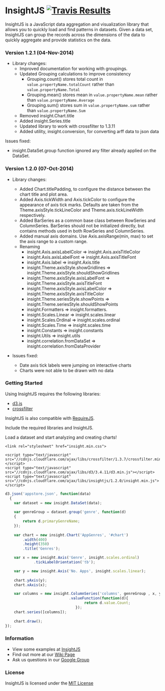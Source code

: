 InsightJS [![Travis Results](https://travis-ci.org/ScottLogic/insight.svg?branch=master)](https://travis-ci.org/ScottLogic/insight)
=======

InsightJS is a JavaScript data aggregation and visualization library that allows you to quickly load and find patterns in datasets.  Given a data set, InsightJS can group the records across the dimensions of the data to quickly aggregate and provide statistics on the data.
### Version 1.2.1 (04-Nov-2014)

* Library changes:
  * Improved documentation for working with groupings.
  * Updated Grouping calculations to improve consistency
    * Grouping.count() stores total count in `value.propertyName.totalCount` rather than `value.propertyName.Total`
    * Grouping.mean() stores mean in `value.propertyName.mean` rather than `value.propertyName.Average`
    * Grouping.sum() stores sum in `value.propertyName.sum` rather than `value.propertyName.Sum`
  * Removed insight.Chart.title
  * Added insight.Series.title
  * Updated library to work with crossfilter to 1.3.11
  * Added utility, insight.conversion, for converting arff data to json data

Issues fixed:
  * insight.DataSet.group function ignored any filter already applied on the DataSet.

### Version 1.2.0 (07-Oct-2014)

* Library changes:
  * Added Chart.titlePadding, to configure the distance between the chart title and plot area.
  * Added Axis.tickWidth and Axis.tickColor to configure the appearance of axis tick marks. Defaults are taken from the Theme.axisStyle.tickLineColor and Theme.axis.tickLineWidth respectively.
  * Added BarSeries as a common base class between RowSeries and ColumnSeries. BarSeries should not be initialized directly, but contains methods used in both RowSeries and ColumnSeries.
  * Added manual axis domains. Use Axis.axisRange(min, max) to set the axis range to a custom range.
  * Renaming
    * insight.Axis.axisLabelColor => insight.Axis.axisTitleColor
    * insight.Axis.axisLabelFont => insight.Axis.axisTitleFont
    * insight.Axis.label => insight.Axis.title
    * insight.Theme.axisStyle.showGridlines => insight.Theme.axisStyle.shouldShowGridlines
    * insight.Theme.axisStyle.axisLabelFont => insight.Theme.axisStyle.axisTitleFont
    * insight.Theme.axisStyle.axisLabelColor => insight.Theme.axisStyle.axisTitleColor
    * insight.Theme.seriesStyle.showPoints => insight.Theme.seriesStyle.shouldShowPoints
    * insight.Formatters => insight.formatters.
    * insight.Scales.Linear => insight.scales.linear
    * insight.Scales.Ordinal => insight.scales.ordinal
    * insight.Scales.Time => insight.scales.time
    * insight.Constants => insight.constants
    * insight.Utils => insight.utils
    * insight.correlation.fromDataSet => insight.correlation.fromDataProvider

* Issues fixed:
  * Date axis tick labels were jumping on interactive charts
  * Charts were not able to be drawn with no data

### Getting Started

Using InsightJS requires the following libraries:
- [d3.js](https://github.com/mbostock/d3)
- [crossfilter](https://github.com/square/crossfilter/)

InsightJS is also compatible with [RequireJS](http://requirejs.org/).

Include the required libraries and InsightJS.


Load a dataset and start analyzing and creating charts!

```
<link rel="stylesheet" href="insight.min.css">

<script type="text/javascript" src="//cdnjs.cloudflare.com/ajax/libs/crossfilter/1.3.7/crossfilter.min.js"></script>
<script type="text/javascript" src="//cdnjs.cloudflare.com/ajax/libs/d3/3.4.11/d3.min.js"></script>
<script type="text/javascript" src="//cdnjs.cloudflare.com/ajax/libs/insightjs/1.2.0/insight.min.js"></script>
```

```javascript
d3.json('appstore.json', function(data)
  {
    var dataset = new insight.DataSet(data);
    
    var genreGroup = dataset.group('genre', function(d)
    {
        return d.primaryGenreName;
    });
    
    var chart = new insight.Chart('AppGenres', '#chart')
        .width(400)
        .height(350)
        .title('Genres');

    var x = new insight.Axis('Genre', insight.scales.ordinal)
             .tickLabelOrientation('tb');

    var y = new insight.Axis('No. Apps', insight.scales.linear);
    
    chart.yAxis(y);
    chart.xAxis(x);

    var columns = new insight.ColumnSeries('columns', genreGroup , x, y)
                             .valueFunction(function(d){
                                    return d.value.Count;
                                });
    chart.series([columns]);
    
    chart.draw();
});
```

### Information

- View some examples at [InsightJS](http://scottlogic.github.io/insight/)
- Find out more at our [Wiki Page](https://github.com/ScottLogic/insight/wiki)
- Ask us questions in our [Google Group](https://groups.google.com/forum/#!forum/insightjs/)

### License
InsightJS is licensed under the [MIT License](http://opensource.org/licenses/MIT)
